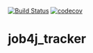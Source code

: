 [![Build Status](https://travis-ci.com/Sania7/job4j_tracker.svg?branch=master)](https://travis-ci.org/Sania7/job4j_tracker)
[![codecov](https://codecov.io/gh/Sania7/job4j_tracker/branch/master/graph/badge.svg?token=90IS1K5PI4)](https://codecov.io/gh/Sania7/job4j_tracker)
# job4j_tracker
